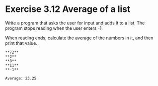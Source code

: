 # Exercise 3.12 Average of a list

Write a program that asks the user for input and adds it to a list. The program stops reading when the user enters -1.

When reading ends, calculate the average of the numbers in it, and then print that value.

```plaintext
**72**
**2**
**8**
**11**
**-1**

Average: 23.25
```
